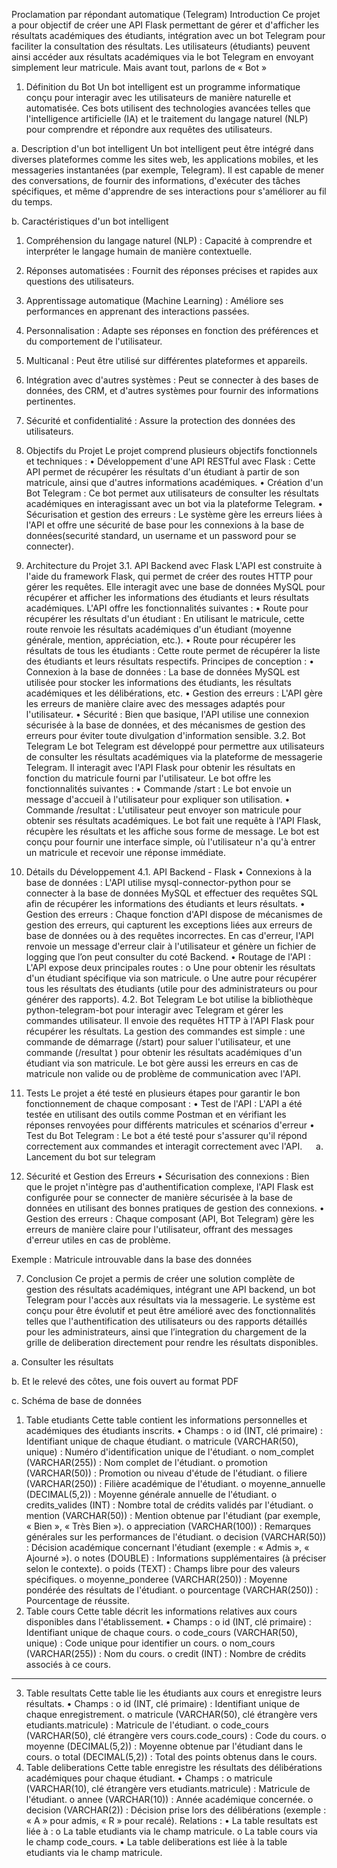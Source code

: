Proclamation par répondant automatique (Telegram)
Introduction
Ce projet a pour objectif de créer une API Flask permettant de gérer et d'afficher les résultats académiques des étudiants, intégration avec un bot Telegram pour faciliter la consultation des résultats.
Les utilisateurs (étudiants) peuvent ainsi accéder aux résultats académiques via le bot Telegram en envoyant simplement leur matricule.
Mais avant tout, parlons de « Bot »
1.	Définition du Bot
Un bot intelligent est un programme informatique conçu pour interagir avec les utilisateurs de manière naturelle et automatisée. Ces bots utilisent des technologies avancées telles que l'intelligence artificielle (IA) et le traitement du langage naturel (NLP) pour comprendre et répondre aux requêtes des utilisateurs.

a.	Description d'un bot intelligent
Un bot intelligent peut être intégré dans diverses plateformes comme les sites web, les applications mobiles, et les messageries instantanées (par exemple, Telegram). Il est capable de mener des conversations, de fournir des informations, d'exécuter des tâches spécifiques, et même d'apprendre de ses interactions pour s'améliorer au fil du temps.

b.	Caractéristiques d'un bot intelligent
1.	Compréhension du langage naturel (NLP) : Capacité à comprendre et interpréter le langage humain de manière contextuelle.
2.	Réponses automatisées : Fournit des réponses précises et rapides aux questions des utilisateurs.
3.	Apprentissage automatique (Machine Learning) : Améliore ses performances en apprenant des interactions passées.
4.	Personnalisation : Adapte ses réponses en fonction des préférences et du comportement de l'utilisateur.
5.	Multicanal : Peut être utilisé sur différentes plateformes et appareils.
6.	Intégration avec d'autres systèmes : Peut se connecter à des bases de données, des CRM, et d'autres systèmes pour fournir des informations pertinentes.
7.	Sécurité et confidentialité : Assure la protection des données des utilisateurs.
2. Objectifs du Projet
Le projet comprend plusieurs objectifs fonctionnels et techniques :
•	Développement d'une API RESTful avec Flask : Cette API permet de récupérer les résultats d'un étudiant à partir de son matricule, ainsi que d'autres informations académiques.
•	Création d'un Bot Telegram : Ce bot permet aux utilisateurs de consulter les résultats académiques en interagissant avec un bot via la plateforme Telegram.
•	Sécurisation et gestion des erreurs : Le système gère les erreurs liées à l'API et offre une sécurité de base pour les connexions à la base de données(securité standard, un username et un password pour se connecter).
3. Architecture du Projet
3.1. API Backend avec Flask
L'API est construite à l'aide du framework Flask, qui permet de créer des routes HTTP pour gérer les requêtes. Elle interagit avec une base de données MySQL pour récupérer et afficher les informations des étudiants et leurs résultats académiques.
L'API offre les fonctionnalités suivantes :
•	Route pour récupérer les résultats d'un étudiant : En utilisant le matricule, cette route renvoie les résultats académiques d'un étudiant (moyenne générale, mention, appréciation, etc.).
•	Route pour récupérer les résultats de tous les étudiants : Cette route permet de récupérer la liste des étudiants et leurs résultats respectifs.
Principes de conception :
•	Connexion à la base de données : La base de données MySQL est utilisée pour stocker les informations des étudiants, les résultats académiques et les délibérations, etc.
•	Gestion des erreurs : L'API gère les erreurs de manière claire avec des messages adaptés pour l'utilisateur.
•	Sécurité : Bien que basique, l'API utilise une connexion sécurisée à la base de données, et des mécanismes de gestion des erreurs pour éviter toute divulgation d'information sensible.
3.2. Bot Telegram
Le bot Telegram est développé pour permettre aux utilisateurs de consulter les résultats académiques via la plateforme de messagerie Telegram. Il interagit avec l'API Flask pour obtenir les résultats en fonction du matricule fourni par l'utilisateur.
Le bot offre les fonctionnalités suivantes :
•	Commande /start : Le bot envoie un message d'accueil à l'utilisateur pour expliquer son utilisation.
•	Commande /resultat : L'utilisateur peut envoyer son matricule pour obtenir ses résultats académiques. Le bot fait une requête à l'API Flask, récupère les résultats et les affiche sous forme de message.
Le bot est conçu pour fournir une interface simple, où l'utilisateur n'a qu'à entrer un matricule et recevoir une réponse immédiate.
4. Détails du Développement
4.1. API Backend - Flask
•	Connexions à la base de données : L'API utilise mysql-connector-python pour se connecter à la base de données MySQL et effectuer des requêtes SQL afin de récupérer les informations des étudiants et leurs résultats.
•	Gestion des erreurs : Chaque fonction d'API dispose de mécanismes de gestion des erreurs, qui capturent les exceptions liées aux erreurs de base de données ou à des requêtes incorrectes. En cas d'erreur, l'API renvoie un message d'erreur clair à l'utilisateur et génère un fichier de logging que l’on peut consulter du coté Backend.
•	Routage de l'API : L'API expose deux principales routes :
o	Une pour obtenir les résultats d'un étudiant spécifique via son matricule.
o	Une autre pour récupérer tous les résultats des étudiants (utile pour des administrateurs ou pour générer des rapports).
4.2. Bot Telegram
Le bot utilise la bibliothèque python-telegram-bot pour interagir avec Telegram et gérer les commandes utilisateur. Il envoie des requêtes HTTP à l'API Flask pour récupérer les résultats. La gestion des commandes est simple : une commande de démarrage (/start) pour saluer l'utilisateur, et une commande (/resultat <matricule>) pour obtenir les résultats académiques d'un étudiant via son matricule.
Le bot gère aussi les erreurs en cas de matricule non valide ou de problème de communication avec l'API.
5. Tests
Le projet a été testé en plusieurs étapes pour garantir le bon fonctionnement de chaque composant :
•	Test de l'API : L'API a été testée en utilisant des outils comme Postman et en vérifiant les réponses renvoyées pour différents matricules et scénarios d'erreur 
•	Test du Bot Telegram : Le bot a été testé pour s'assurer qu'il répond correctement aux commandes et interagit correctement avec l'API.
 
a.	Lancement du bot sur telegram 
 

  
6. Sécurité et Gestion des Erreurs
•	Sécurisation des connexions : Bien que le projet n'intègre pas d'authentification complexe, l'API Flask est configurée pour se connecter de manière sécurisée à la base de données en utilisant des bonnes pratiques de gestion des connexions.
•	Gestion des erreurs : Chaque composant (API, Bot Telegram) gère les erreurs de manière claire pour l'utilisateur, offrant des messages d'erreur utiles en cas de problème.


Exemple : Matricule introuvable dans la base des données
 
7. Conclusion
Ce projet a permis de créer une solution complète de gestion des résultats académiques, intégrant une API backend, un bot Telegram pour l'accès aux résultats via la messagerie. Le système est conçu pour être évolutif et peut être amélioré avec des fonctionnalités telles que l'authentification des utilisateurs ou des rapports détaillés pour les administrateurs, ainsi que l’integration du chargement de la grille de deliberation directement pour rendre les résultats disponibles. 


a.	Consulter les résultats 
 
b.	Et le relevé des côtes, une fois ouvert au format PDF 
 
c.	Schéma de base de données
1. Table etudiants
Cette table contient les informations personnelles et académiques des étudiants inscrits.
•	Champs :
o	id (INT, clé primaire) : Identifiant unique de chaque étudiant.
o	matricule (VARCHAR(50), unique) : Numéro d'identification unique de l'étudiant.
o	nom_complet (VARCHAR(255)) : Nom complet de l'étudiant.
o	promotion (VARCHAR(50)) : Promotion ou niveau d'étude de l'étudiant.
o	filiere (VARCHAR(250)) : Filière académique de l'étudiant.
o	moyenne_annuelle (DECIMAL(5,2)) : Moyenne générale annuelle de l'étudiant.
o	credits_valides (INT) : Nombre total de crédits validés par l'étudiant.
o	mention (VARCHAR(50)) : Mention obtenue par l'étudiant (par exemple, « Bien », « Très Bien »).
o	appreciation (VARCHAR(100)) : Remarques générales sur les performances de l'étudiant.
o	decision (VARCHAR(50)) : Décision académique concernant l'étudiant (exemple : « Admis », « Ajourné »).
o	notes (DOUBLE) : Informations supplémentaires (à préciser selon le contexte).
o	poids (TEXT) : Champs libre pour des valeurs spécifiques.
o	moyenne_ponderee (VARCHAR(250)) : Moyenne pondérée des résultats de l'étudiant.
o	pourcentage (VARCHAR(250)) : Pourcentage de réussite.
2. Table cours
Cette table décrit les informations relatives aux cours disponibles dans l'établissement.
•	Champs :
o	id (INT, clé primaire) : Identifiant unique de chaque cours.
o	code_cours (VARCHAR(50), unique) : Code unique pour identifier un cours.
o	nom_cours (VARCHAR(255)) : Nom du cours.
o	credit (INT) : Nombre de crédits associés à ce cours.
________________________________________
3. Table resultats
Cette table lie les étudiants aux cours et enregistre leurs résultats.
•	Champs :
o	id (INT, clé primaire) : Identifiant unique de chaque enregistrement.
o	matricule (VARCHAR(50), clé étrangère vers etudiants.matricule) : Matricule de l'étudiant.
o	code_cours (VARCHAR(50), clé étrangère vers cours.code_cours) : Code du cours.
o	moyenne (DECIMAL(5,2)) : Moyenne obtenue par l'étudiant dans le cours.
o	total (DECIMAL(5,2)) : Total des points obtenus dans le cours.
4. Table deliberations
Cette table enregistre les résultats des délibérations académiques pour chaque étudiant.
•	Champs :
o	matricule (VARCHAR(10), clé étrangère vers etudiants.matricule) : Matricule de l'étudiant.
o	annee (VARCHAR(10)) : Année académique concernée.
o	decision (VARCHAR(2)) : Décision prise lors des délibérations (exemple : « A » pour admis, « R » pour recalé).
Relations :
•	La table resultats est liée à :
o	La table etudiants via le champ matricule.
o	La table cours via le champ code_cours.
•	La table deliberations est liée à la table etudiants via le champ matricule.
 

